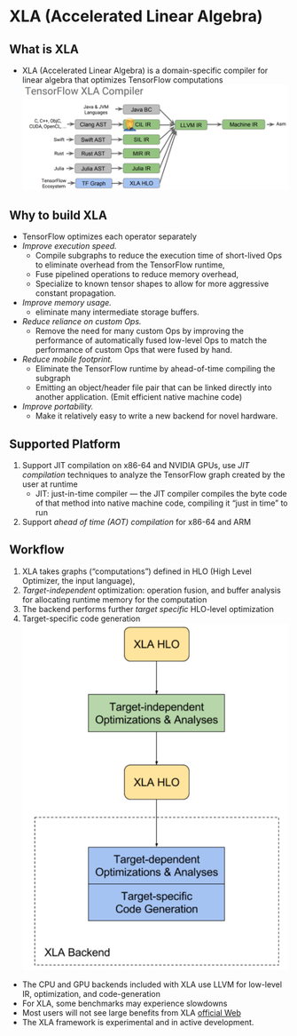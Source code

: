 # XLA (Accelerated Linear Algebra)
## What is XLA
* XLA (Accelerated Linear Algebra) is a domain-specific compiler for linear algebra that optimizes TensorFlow computations
![image-20190718123436005](assets/image-20190718123436005.png)

## Why to build XLA
* TensorFlow optimizes each operator separately
* *Improve execution speed.*
	* Compile subgraphs to reduce the execution time of short-lived Ops to eliminate overhead from the TensorFlow runtime, 
	* Fuse pipelined operations to reduce memory overhead, 
	* Specialize to known tensor shapes to allow for more aggressive constant propagation.
* *Improve memory usage.*
	* eliminate many intermediate storage buffers.
* *Reduce reliance on custom Ops.*
	* Remove the need for many custom Ops by improving the performance of automatically fused low-level Ops to match the performance of custom Ops that were fused by hand.
* *Reduce mobile footprint.*
	* Eliminate the TensorFlow runtime by ahead-of-time compiling the subgraph
	* Emitting an object/header file pair that can be linked directly into another application. (Emit efficient native machine code)
* *Improve portability.*
	* Make it relatively easy to write a new backend for novel hardware.

## Supported Platform
1. Support  JIT compilation on x86-64 and NVIDIA GPUs, use *JIT compilation* techniques to analyze the TensorFlow graph created by the user at runtime
	* JIT: just-in-time compiler — the JIT compiler compiles the byte code of that method into native machine code, compiling it “just in time” to run
2.  Support *ahead of time (AOT) compilation* for x86-64 and ARM

## Workflow
1. XLA takes graphs (“computations”) defined in HLO (High Level Optimizer, the input language),
2. _Target-independent_ optimization: operation fusion, and buffer analysis for allocating runtime memory for the computation
3. The backend performs further _target specific_ HLO-level optimization
4. Target-specific code generation
![image-20190718123446394](assets/image-20190718123446394.png)







* The CPU and GPU backends included with XLA use LLVM for low-level IR, optimization, and code-generation
* For XLA, some benchmarks may experience slowdowns
* Most users will not see large benefits from XLA  [official Web](https://www.tensorflow.org/xla/overview) 
* The XLA framework is experimental and in active development.





